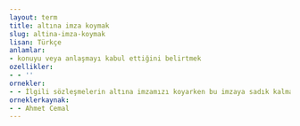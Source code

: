 ```yaml
---
layout: term
title: altına imza koymak
slug: altina-imza-koymak
lisan: Türkçe
anlamlar:
- konuyu veya anlaşmayı kabul ettiğini belirtmek
ozellikler:
- - ''
ornekler:
- - İlgili sözleşmelerin altına imzamızı koyarken bu imzaya sadık kalma konusunda ne ölçüde niyetliydik?
orneklerkaynak:
- - Ahmet Cemal
---
```

